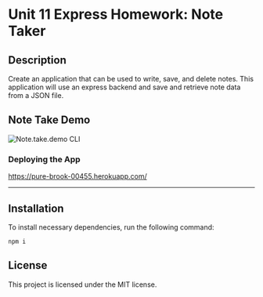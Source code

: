 # Unit 11 Express Homework: Note Taker

## Description

Create an application that can be used to write, save, and delete notes. This application will use an express backend and save and retrieve note data from a JSON file.

## Note Take Demo

![Note.take.demo CLI](./public/assets/images/Notetaker-demo.gif)

### Deploying the App

https://pure-brook-00455.herokuapp.com/

---

## Installation

To install necessary dependencies, run the following command:

```
npm i
```

## License

This project is licensed under the MIT license.
